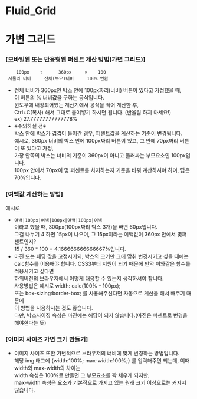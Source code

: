 # ****Fluid_Grid****

# 가변 그리드

### [모바일웹 또는 반응형웹 퍼센트 계산 방법(가변 그리드)]

```
    100px    ÷      360px     ×    100  
 사물의 너비     전체(부모)너비     100% 변환
```

- 전체 너비가 360px인 박스 안에 100px짜리(너비) 버튼이 있다고 가정했을 때,  
이 버튼의 % 너비값을 구하는 공식입니다.  
윈도우에 내장되어있는 계산기에서 공식을 적어 계산한 후,  
Ctrl+C(복사) 해서 그대로 붙여넣기 하시면 됩니다. (반올림 하지 마세요!)  
ex) 27.77777777777778%
- ※주의하실 점※  
박스 안에 박스가 겹겹이 들어간 경우, 퍼센트값을 계산하는 기준이 변경됩니다.  
예시로, 360px 너비의 박스 안에 100px짜리 버튼이 있고, 그 안에 70px짜리 버튼이 또 있다고 가정,  
가장 안쪽의 박스는 너비의 기준이 360px이 아니고 둘러싸는 부모요소인 100px입니다.  
100px 안에서 70px이 몇 퍼센트를 차지하는지 기준을 바꿔 계산하셔야 하며, 답은 70%입니다.

### [여백값 계산하는 방법]

예시로  

- `여백|100px|여백|100px|여백|100px|여백`  
이라고 했을 때, 300px(100px짜리 박스 3개)을 빼면 60px입니다.  
그걸 나누기 4 하면 15px이 나오며, 그 15px이라는 여백값이 360px 안에서 몇퍼센트인지?  
15 / 360 * 100 = 4.166666666666667%입니다.
- 마진 또는 패딩 값을 고정시키되, 박스의 크기만 그에 맞춰 변경시키고 싶을 때에는  
calc함수를 이용해야 합니다. CSS3부터 지원이 되기 때문에 만약 이와같은 함수를 적용시키고 싶다면  
하위버전의 브라우저에서 어떻게 대응할 수 있는지 생각하셔야 합니다.  
사용방법은 예시로 width: calc(100% - 100px);  
또는 box-sizing:border-box; 를 사용해주신다면 자동으로 계산을 해서 빼주기 때문에  
이 방법을 사용하시는 것도 좋습니다.  
다만, 박스사이징 속성은 마진에는 해당이 되지 않습니다.(마진은 퍼센트로 변경을 해야한다는 뜻)

### [이미지 사이즈 가변 크기 만들기]

- 이미지 사이즈 또한 가변적으로 브라우저의 너비에 맞게 변경하는 방법입니다.  
해당 img 태그에 {width:100%; max-width:100%;} 를 입력해주면 되는데, 이때 width와 max-width의 차이는  
width 속성은 100%로 만들면 그 부모요소를 꽉 채우게 되지만,  
max-width 속성은 요소가 기본적으로 가지고 있는 원래 크기 이상으로는 커지지 않습니다.